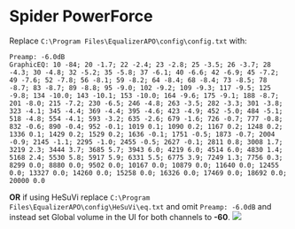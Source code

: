 # Spider PowerForce
Replace `C:\Program Files\EqualizerAPO\config\config.txt` with:
```
Preamp: -6.0dB
GraphicEQ: 10 -84; 20 -1.7; 22 -2.4; 23 -2.8; 25 -3.5; 26 -3.7; 28 -4.3; 30 -4.8; 32 -5.2; 35 -5.8; 37 -6.1; 40 -6.6; 42 -6.9; 45 -7.2; 49 -7.6; 52 -7.8; 56 -8.1; 59 -8.2; 64 -8.4; 68 -8.4; 73 -8.5; 78 -8.7; 83 -8.7; 89 -8.8; 95 -9.0; 102 -9.2; 109 -9.3; 117 -9.5; 125 -9.8; 134 -10.0; 143 -10.1; 153 -10.0; 164 -9.6; 175 -9.1; 188 -8.7; 201 -8.0; 215 -7.2; 230 -6.5; 246 -4.8; 263 -3.5; 282 -3.3; 301 -3.8; 323 -4.1; 345 -4.4; 369 -4.4; 395 -4.6; 423 -4.9; 452 -5.0; 484 -5.1; 518 -4.8; 554 -4.1; 593 -3.2; 635 -2.6; 679 -1.6; 726 -0.7; 777 -0.8; 832 -0.6; 890 -0.4; 952 -0.1; 1019 0.1; 1090 0.2; 1167 0.2; 1248 0.2; 1336 0.1; 1429 0.2; 1529 0.2; 1636 -0.1; 1751 -0.5; 1873 -0.7; 2004 -0.9; 2145 -1.1; 2295 -1.0; 2455 -0.5; 2627 -0.1; 2811 0.8; 3008 1.7; 3219 2.3; 3444 3.7; 3685 5.7; 3943 6.0; 4219 6.0; 4514 6.0; 4830 1.4; 5168 2.4; 5530 5.8; 5917 5.9; 6331 5.5; 6775 3.9; 7249 1.3; 7756 0.3; 8299 0.0; 8880 0.0; 9502 0.0; 10167 0.0; 10879 0.0; 11640 0.0; 12455 0.0; 13327 0.0; 14260 0.0; 15258 0.0; 16326 0.0; 17469 0.0; 18692 0.0; 20000 0.0
```
**OR** if using HeSuVi replace `C:\Program Files\EqualizerAPO\config\HeSuVi\eq.txt` and omit `Preamp: -6.0dB` and instead set Global volume in the UI for both channels to **-60**.
![](https://raw.githubusercontent.com/jaakkopasanen/AutoEq/master/results/Innerfidelity%202017/innerfidelity/onear/Spider%20PowerForce/Spider%20PowerForce.png)